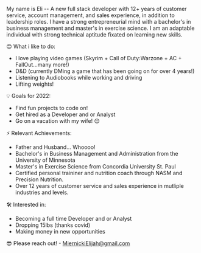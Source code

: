 My name is Eli -- A new full stack developer with 12+ years of customer service, account management, and sales experience, in addition to leadership roles. I have a strong entrepreneurial mind with a bachelor's in business management and master's in exercise science. I am an adaptable individual with strong technical aptitude fixated on learning new skills.  


😍 What i like to do:
+ I love playing video games (Skyrim + Call of Duty:Warzone + AC + FallOut...many more!)
+ D&D (currently DMing a game that has been going on for over 4 years!)
+ Listening to Audiobooks while working and driving
+ Lifting weights! 


💡 Goals for 2022:
+ Find fun projects to code on! 
+ Get hired as a Developer and or Analyst 
+ Go on a vacation with my wife! 😊


⚡ Relevant Achievements:
+ Father and Husband... Whoooo! 
+ Bachelor's in Business Management and Administration from the University of Minnesota 
+ Master's in Exercise Science from Concordia University St. Paul
+ Certified personal traininer and nutrition coach through NASM and Precision Nutrition. 
+ Over 12 years of customer service and sales experience in mutliple industries and levels. 


🛠 Interested in:
+ Becoming a full time Developer and or Analyst
+ Dropping 15lbs (thanks covid)
+ Making money in new opportunities 


😎 Please reach out! - MiernickiElijah@gmail.com
